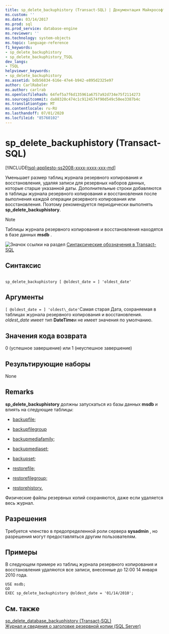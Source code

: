 ```yaml
---
title: sp_delete_backuphistory (Transact-SQL) | Документация Майкрософт
ms.custom: ''
ms.date: 03/14/2017
ms.prod: sql
ms.prod_service: database-engine
ms.reviewer: ''
ms.technology: system-objects
ms.topic: language-reference
f1_keywords:
- sp_delete_backuphistory
- sp_delete_backuphistory_TSQL
dev_langs:
- TSQL
helpviewer_keywords:
- sp_delete_backuphistory
ms.assetid: bdb56834-616e-47e4-b942-e895d2325e97
author: CarlRabeler
ms.author: carlrab
ms.openlocfilehash: 64fef5a7f6d135961a6757a92d734e75f2114273
ms.sourcegitcommit: da88320c474c1c9124574f90d549c50ee3387b4c
ms.translationtype: MT
ms.contentlocale: ru-RU
ms.lasthandoff: 07/01/2020
ms.locfileid: "85760102"
---
```

# <a name="sp_delete_backuphistory-transact-sql"></a>sp_delete_backuphistory (Transact-SQL)
[!INCLUDE[tsql-appliesto-ss2008-xxxx-xxxx-xxx-md](../../includes/applies-to-version/sqlserver.md)]

  Уменьшает размер таблиц журнала резервного копирования и восстановления, удаляя записи для резервных наборов данных, которые старше указанной даты. Дополнительные строки добавляются в таблицы журнала резервного копирования и восстановления после выполнения каждой операции резервного копирования или восстановления. Поэтому рекомендуется периодически выполнять **sp_delete_backuphistory**.  
  
> [!NOTE]  
>  Таблицы журнала резервного копирования и восстановления находятся в базе данных **msdb** .  
  
 ![Значок ссылки на раздел](../../database-engine/configure-windows/media/topic-link.gif "Значок ссылки на раздел") [Синтаксические обозначения в Transact-SQL](../../t-sql/language-elements/transact-sql-syntax-conventions-transact-sql.md)  
  
## <a name="syntax"></a>Синтаксис  
  
```  
  
sp_delete_backuphistory [ @oldest_date = ] 'oldest_date'   
```  
  
## <a name="arguments"></a>Аргументы  
`[ @oldest_date = ] 'oldest\_date'`Самая старая Дата, сохраняемая в таблицах журнала резервного копирования и восстановления. *oldest_date* имеет тип **DateTime**и не имеет значения по умолчанию.  
  
## <a name="return-code-values"></a>Значения кода возврата  
 0 (успешное завершение) или 1 (неуспешное завершение)  
  
## <a name="result-sets"></a>Результирующие наборы  
 None  
  
## <a name="remarks"></a>Remarks  
 **sp_delete_backuphistory** должны запускаться из базы данных **msdb** и влиять на следующие таблицы:  
  
-   [backupfile;](../../relational-databases/system-tables/backupfile-transact-sql.md)  
  
-   [backupfilegroup](../../relational-databases/system-tables/backupfilegroup-transact-sql.md)  
  
-   [backupmediafamily;](../../relational-databases/system-tables/backupmediafamily-transact-sql.md)  
  
-   [backupmediaset;](../../relational-databases/system-tables/backupmediaset-transact-sql.md)  
  
-   [backupset;](../../relational-databases/system-tables/backupset-transact-sql.md)  
  
-   [restorefile;](../../relational-databases/system-tables/restorefile-transact-sql.md)  
  
-   [restorefilegroup;](../../relational-databases/system-tables/restorefilegroup-transact-sql.md)  
  
-   [restorehistory.](../../relational-databases/system-tables/restorehistory-transact-sql.md)  
  
 Физические файлы резервных копий сохраняются, даже если удаляется весь журнал.  
  
## <a name="permissions"></a>Разрешения  
 Требуется членство в предопределенной роли сервера **sysadmin** , но разрешения могут предоставляться другим пользователям.  
  
## <a name="examples"></a>Примеры  
 В следующем примере из таблиц журнала резервного копирования и восстановления удаляются все записи, внесенные до 12:00 14 января 2010 года.  
  
```  
USE msdb;  
GO  
EXEC sp_delete_backuphistory @oldest_date = '01/14/2010';  
```  
  
## <a name="see-also"></a>См. также  
 [sp_delete_database_backuphistory &#40;Transact-SQL&#41;](../../relational-databases/system-stored-procedures/sp-delete-database-backuphistory-transact-sql.md)   
 [Журнал и сведения о заголовке резервной копии (SQL Server)](../../relational-databases/backup-restore/backup-history-and-header-information-sql-server.md)  
  
  
